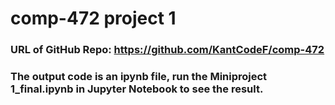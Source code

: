 # comp-472 project 1
### URL of GitHub Repo: https://github.com/KantCodeF/comp-472
### The output code is an ipynb file, run the Miniproject 1_final.ipynb in Jupyter Notebook to see the result.
